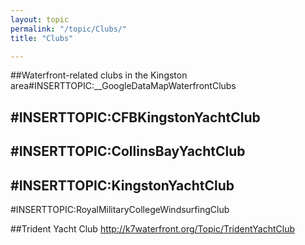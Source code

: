 ```yaml
---
layout: topic
permalink: "/topic/Clubs/"
title: "Clubs"

---
```


##Waterfront-related clubs in the Kingston area#INSERTTOPIC:__GoogleDataMapWaterfrontClubs

#INSERTTOPIC:CFBKingstonYachtClub
----
#INSERTTOPIC:CollinsBayYachtClub
----
#INSERTTOPIC:KingstonYachtClub
----
#INSERTTOPIC:RoyalMilitaryCollegeWindsurfingClub

##Trident Yacht Club
http://k7waterfront.org/Topic/TridentYachtClub

